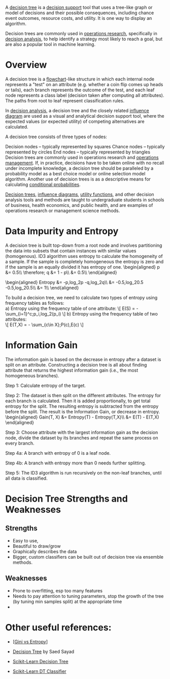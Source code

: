 <!--
.. title: Supervised Learning - Decision Tree
.. slug: 03-supervised_learning-decision_tree
.. date: 2017-04-03 17:14:29 UTC+08:00
.. tags:
.. category:
.. link:
.. description:
.. type: text
-->

A [decision tree][f02321e5] is a [decision support][9f3a1d37] tool that uses a tree-like graph or model of decisions and their possible consequences, including chance event outcomes, resource costs, and utility. It is one way to display an algorithm.

  [9f3a1d37]: https://en.wikipedia.org/wiki/Decision_support_system "Decision Support System"
  [f02321e5]: https://en.wikipedia.org/wiki/Decision_tree "Decision Tree"

Decision trees are commonly used in [operations research][3463a529], specifically in [decision analysis][590f6d9a], to help identify a strategy most likely to reach a goal, but are also a popular tool in machine learning.

  [590f6d9a]: https://en.wikipedia.org/wiki/Decision_analysis "Decision Analysis"
  [3463a529]: https://en.wikipedia.org/wiki/Operations_research "Operations Research"


# Overview     
A decision tree is a [flowchart][d545426c]-like structure in which each internal node represents a "test" on an attribute (e.g. whether a coin flip comes up heads or tails), each branch represents the outcome of the test, and each leaf node represents a class label (decision taken after computing all attributes). The paths from root to leaf represent classification rules.

  [d545426c]: https://en.wikipedia.org/wiki/Flowchart "Flowchart"

In [decision analysis][590f6d9a], a decision tree and the closely related [influence diagram][27ade8b1] are used as a visual and analytical decision support tool, where the expected values (or expected utility) of competing alternatives are calculated.

  [27ade8b1]: https://en.wikipedia.org/wiki/Influence_diagram "Influence Diagram"

A decision tree consists of three types of nodes:

Decision nodes – typically represented by squares
Chance nodes – typically represented by circles
End nodes – typically represented by triangles
Decision trees are commonly used in operations research and [operations management][8f74b16b]. If, in practice, decisions have to be taken online with no recall under incomplete knowledge, a decision tree should be paralleled by a probability model as a best choice model or online selection model algorithm. Another use of decision trees is as a descriptive means for calculating [conditional probabilities][eb23b59b].

  [8f74b16b]: https://en.wikipedia.org/wiki/Operations_management "Operation Management"
  [eb23b59b]: https://en.wikipedia.org/wiki/Conditional_probability "Conditional Probability"

[Decision trees][f02321e5], [influence diagrams][27ade8b1], [utility functions][3662240d], and other decision analysis tools and methods are taught to undergraduate students in schools of business, health economics, and public health, and are examples of operations research or management science methods.

  [3662240d]: https://en.wikipedia.org/wiki/Utility#Utility_functions "Utility Functions"


# Data Impurity and Entropy      
A decision tree is built top-down from a root node and involves partitioning the data into subsets that contain instances with similar values (homogenous). ID3 algorithm uses entropy to calculate the homogeneity of a sample. If the sample is completely homogeneous the entropy is zero and if the sample is an equally divided it has entropy of one.
\begin{aligned}
p &= 0.5\\\\
\therefore\; q &= 1 - p\\\\
&= 0.5\\\\
\end{aligned}

\begin{aligned}
Entropy &= -p\,log_2p -q\,log_2q\\\\
&= -0.5\,log_20.5 -0.5\,log_20.5\\\\
&= 1\\\\
\end{aligned}

To build a decision tree, we need to calculate two types of entropy using frequency tables as follows:     
a) Entropy using the frequency table of one attribute:
\\[
E(S) = - \sum_{i=1}^c\;p_i\,log_2(p_i)
\\]
b) Entropy using the frequency table of two attributes:    
\\[
E(T,X) = - \sum_{c\in X}\;P(c)\,E(c)
\\]


# Information Gain    
The information gain is based on the decrease in entropy after a dataset is split on an attribute. Constructing a decision tree is all about finding attribute that returns the highest information gain (i.e., the most homogeneous branches).    

Step 1: Calculate entropy of the target.    

Step 2: The dataset is then split on the different attributes. The entropy for each branch is calculated. Then it is added proportionally, to get total entropy for the split. The resulting entropy is subtracted from the entropy before the split. The result is the Information Gain, or decrease in entropy.      
\begin{aligned}
Gain(T, X) &= Entropy(T) - Entropy(T,X)\\\\
&= E(T) - E(T,X)
\end{aligned}

Step 3: Choose attribute with the largest information gain as the decision node, divide the dataset by its branches and repeat the same process on every branch.     

Step 4a: A branch with entropy of 0 is a leaf node.     

Step 4b: A branch with entropy more than 0 needs further splitting.     

Step 5: The ID3 algorithm is run recursively on the non-leaf branches, until all data is classified.      

# Decision Tree Strengths and Weaknesses    
## Strengths    
- Easy to use,
- Beautiful to draw/grow
- Graphically describes the data
- Bigger, custom classifiers can be built out of decision tree via ensemble methods.

## Weaknesses    
- Prone to overfitting, esp too many features
- Needs to pay attention to tuning parameters, stop the growth of the tree (by tuning min samples split) at the appropriate time
-

# Other useful references:
- [[Gini vs Entropy][644efd5f]]     
- [Decision Tree][b595f9c8] by Saed Sayad     
- [Scikit-Learn Decision Tree][cbbaaad2]     
- [Scikit-Learn DT Classifier][56939f3e]     

  [b595f9c8]: http://www.saedsayad.com/decision_tree.htm "Decision Tree"
  [644efd5f]: https://www.garysieling.com/blog/sklearn-gini-vs-entropy-criteria "Gini vs Entropy"
  [cbbaaad2]: http://scikit-learn.org/stable/modules/tree.html#tree "Scikit-Learn Decision Tree"
  [56939f3e]: http://scikit-learn.org/stable/modules/generated/sklearn.tree.DecisionTreeClassifier.html#sklearn.tree.DecisionTreeClassifier "Scikit-Learn Decision Tree Classifier"
